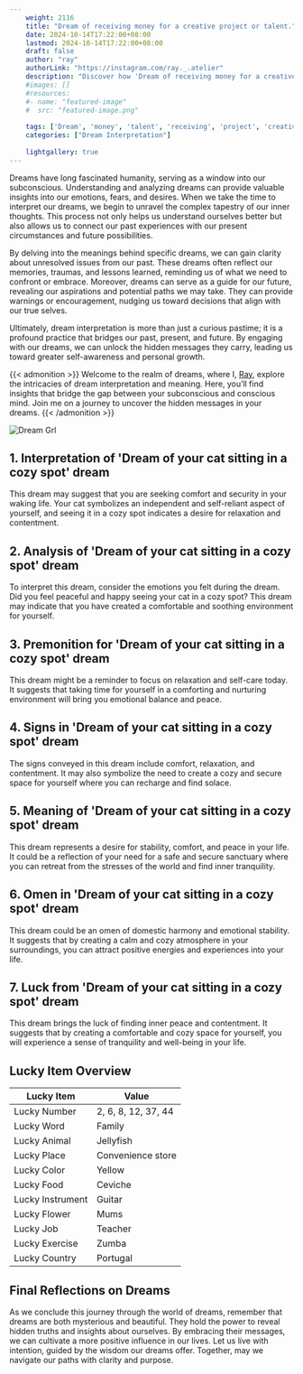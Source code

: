```yaml
---
    weight: 2116
    title: "Dream of receiving money for a creative project or talent."  # Assuming 'title' column exists
    date: 2024-10-14T17:22:00+08:00
    lastmod: 2024-10-14T17:22:00+08:00
    draft: false
    author: "ray"
    authorLink: "https://instagram.com/ray._.atelier"
    description: "Discover how 'Dream of receiving money for a creative project or talent.' can interpret your future and uncover its significant meanings in your life."
    #images: []
    #resources:
    #- name: "featured-image"
    #  src: "featured-image.png"
    
    tags: ['Dream', 'money', 'talent', 'receiving', 'project', 'creative']
    categories: ["Dream Interpretation"]
    
    lightgallery: true
---
```

    
Dreams have long fascinated humanity, serving as a window into our subconscious. Understanding and analyzing dreams can provide valuable insights into our emotions, fears, and desires. When we take the time to interpret our dreams, we begin to unravel the complex tapestry of our inner thoughts. This process not only helps us understand ourselves better but also allows us to connect our past experiences with our present circumstances and future possibilities.

By delving into the meanings behind specific dreams, we can gain clarity about unresolved issues from our past. These dreams often reflect our memories, traumas, and lessons learned, reminding us of what we need to confront or embrace. Moreover, dreams can serve as a guide for our future, revealing our aspirations and potential paths we may take. They can provide warnings or encouragement, nudging us toward decisions that align with our true selves.

Ultimately, dream interpretation is more than just a curious pastime; it is a profound practice that bridges our past, present, and future. By engaging with our dreams, we can unlock the hidden messages they carry, leading us toward greater self-awareness and personal growth.

{{< admonition >}}
Welcome to the realm of dreams, where I, [Ray](https://instagram.com/ray._.atelier), explore the intricacies of dream interpretation and meaning. Here, you’ll find insights that bridge the gap between your subconscious and conscious mind. Join me on a journey to uncover the hidden messages in your dreams.
{{< /admonition >}}

![Dream Grl](https://cdn.pixabay.com/photo/2017/11/02/03/35/gothic-2910057_1280.jpg "Dream Grl")

## 1. Interpretation of 'Dream of your cat sitting in a cozy spot' dream
 This dream may suggest that you are seeking comfort and security in your waking life. Your cat symbolizes an independent and self-reliant aspect of yourself, and seeing it in a cozy spot indicates a desire for relaxation and contentment.

## 2. Analysis of 'Dream of your cat sitting in a cozy spot' dream
 To interpret this dream, consider the emotions you felt during the dream. Did you feel peaceful and happy seeing your cat in a cozy spot? This dream may indicate that you have created a comfortable and soothing environment for yourself. 

## 3. Premonition for 'Dream of your cat sitting in a cozy spot' dream
 This dream might be a reminder to focus on relaxation and self-care today. It suggests that taking time for yourself in a comforting and nurturing environment will bring you emotional balance and peace.

## 4. Signs in 'Dream of your cat sitting in a cozy spot' dream
 The signs conveyed in this dream include comfort, relaxation, and contentment. It may also symbolize the need to create a cozy and secure space for yourself where you can recharge and find solace.

## 5. Meaning of 'Dream of your cat sitting in a cozy spot' dream
 This dream represents a desire for stability, comfort, and peace in your life. It could be a reflection of your need for a safe and secure sanctuary where you can retreat from the stresses of the world and find inner tranquility.

## 6. Omen in 'Dream of your cat sitting in a cozy spot' dream
 This dream could be an omen of domestic harmony and emotional stability. It suggests that by creating a calm and cozy atmosphere in your surroundings, you can attract positive energies and experiences into your life.

## 7. Luck from 'Dream of your cat sitting in a cozy spot' dream
 This dream brings the luck of finding inner peace and contentment. It suggests that by creating a comfortable and cozy space for yourself, you will experience a sense of tranquility and well-being in your life.

## Lucky Item Overview
| Lucky Item          | Value              |
|---------------|--------------------|
| Lucky Number        | 2, 6, 8, 12, 37, 44  |
| Lucky Word          | Family |
| Lucky Animal        | Jellyfish |
| Lucky Place         | Convenience store     |
| Lucky Color         | Yellow     |
| Lucky Food          | Ceviche      |
| Lucky Instrument    | Guitar |
| Lucky Flower        | Mums    |
| Lucky Job           | Teacher       |
| Lucky Exercise      | Zumba  |
| Lucky Country       | Portugal    |


##  Final Reflections on Dreams

As we conclude this journey through the world of dreams, remember that dreams are both mysterious and beautiful. They hold the power to reveal hidden truths and insights about ourselves. By embracing their messages, we can cultivate a more positive influence in our lives. Let us live with intention, guided by the wisdom our dreams offer. Together, may we navigate our paths with clarity and purpose.
